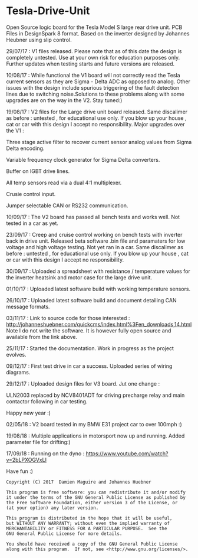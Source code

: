 # Tesla-Drive-Unit
Open Source logic board for the Tesla Model S large rear drive unit. PCB Files in DesignSpark 8 format.
Based on the inverter designed by Johannes Heubner using slip control.

29/07/17 : V1 files released. Please note that as of this date the design is completely untested.
Use at your own risk for education purposes only. Further updates when testing starts and future versions are released.

10/08/17 : While functional the V1 board will not correctly read the Tesla current sensors as they are Sigma - Delta ADC as opposed to analog. Other issues with the design include spurious triggering of the fault detection lines due to switching noise.Solutions to these problems along with some upgrades are on the way in the V2. Stay tuned:)

19/08/17 : V2 files for the Large drive unit board released. Same discalimer as before : untested , for educational use only. If you blow up your house , cat or car with this design I accept no responsibility. Major upgrades over the V1 :

Three stage active filter to recover current sensor analog values from Sigma Delta encoding.

Variable frequency clock generator for Sigma Delta converters.

Buffer on IGBT drive lines.

All temp sensors read via a dual 4:1 multiplexer.

Crusie control input.

Jumper selectable CAN or RS232 communication.

10/09/17 : The V2 board has passed all bench tests and works well. Not tested in a car as yet.

23/09/17 : Creep and cruise control working on bench tests with inverter back in drive unit. Released beta software .bin file and paramaters for low voltage and high voltage testing. Not yet ran in a car. Same discalimer as before : untested , for educational use only. If you blow up your house , cat or car with this design I accept no responsibility.

30/09/17 : Uploaded a spreadsheet with resistance / temperature values for the inverter heatsink and motor case for the large drive unit. 

01/10/17 : Uploaded latest software build with working temperature sensors.

26/10/17 : Uploaded latest software build and document detailing CAN message formats.

03/11/17 : Link to source code for those interested : http://johanneshuebner.com/quickcms/index.html%3Fen_downloads,14.html
Note I do not write the software. It is however fully open source and available from the link above.

25/11/17 : Started the documentation. Work in progress as the project evolves.

09/12/17 : First test drive in car a success. Uploaded series of wiring diagrams. 

29/12/17 : Uploaded design files for V3 board. Jut one change :

ULN2003 replaced by NCV8401ADT for driving precharge relay and main contactor following in car testing.

Happy new year :)

02/05/18 : V2 board tested in my BMW E31 project car to over 100mph :)

19/08/18 : Multiple applications in motorsport now up and running. Added parameter file for drifting:)

17/09/18 : Running on the dyno : https://www.youtube.com/watch?v=2bLPXOGVxLI

Have fun :)

    Copyright (C) 2017  Damien Maguire and Johannes Huebner

    This program is free software: you can redistribute it and/or modify
    it under the terms of the GNU General Public License as published by
    the Free Software Foundation, either version 3 of the License, or
    (at your option) any later version.

    This program is distributed in the hope that it will be useful,
    but WITHOUT ANY WARRANTY; without even the implied warranty of
    MERCHANTABILITY or FITNESS FOR A PARTICULAR PURPOSE.  See the
    GNU General Public License for more details.

    You should have received a copy of the GNU General Public License
    along with this program.  If not, see <http://www.gnu.org/licenses/>.
